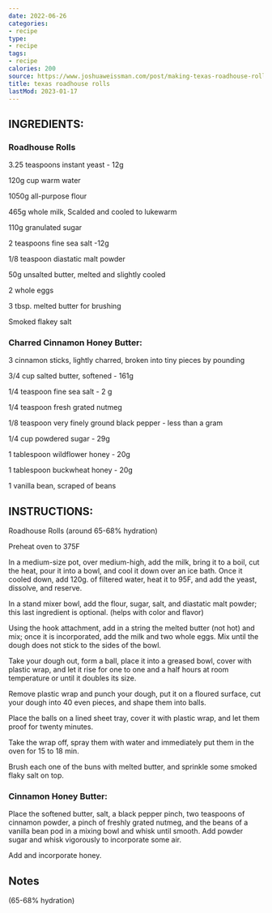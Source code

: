 ```yaml
---
date: 2022-06-26
categories:
- recipe
type:
- recipe
tags:
- recipe
calories: 200
source: https://www.joshuaweissman.com/post/making-texas-roadhouse-rolls-at-home-but-better
title: texas roadhouse rolls
lastMod: 2023-01-17
---
```

## INGREDIENTS:

### Roadhouse Rolls

3.25 teaspoons instant yeast - 12g

120g cup warm water

1050g all-purpose flour

465g whole milk, Scalded and cooled to lukewarm

110g granulated  sugar

2 teaspoons fine sea salt  -12g

1/8 teaspoon diastatic malt powder

50g unsalted butter, melted and slightly cooled

2 whole eggs

3 tbsp. melted butter for brushing

Smoked flakey salt

### Charred Cinnamon Honey Butter:

3 cinnamon sticks, lightly charred, broken into tiny pieces by pounding

3/4 cup salted butter, softened - 161g

1/4 teaspoon fine sea salt - 2 g

1/4 teaspoon fresh grated nutmeg

1/8 teaspoon very finely ground black pepper - less than a gram

1/4 cup powdered sugar - 29g

1 tablespoon wildflower honey - 20g

1 tablespoon buckwheat honey - 20g

1 vanilla bean, scraped of beans

## INSTRUCTIONS:

Roadhouse Rolls (around 65-68% hydration)

Preheat oven to 375F

In a medium-size pot, over medium-high, add the milk, bring it to a boil, cut the heat, pour it into a bowl, and cool it down over an ice bath. Once it cooled down, add 120g. of filtered water, heat it to 95F, and add the yeast, dissolve, and reserve.

In a stand mixer bowl, add the flour, sugar,  salt, and diastatic malt powder; this last ingredient is optional. (helps with color and flavor)

Using the hook attachment, add in a string the melted butter (not hot) and mix; once it is incorporated, add the milk and two whole eggs. Mix until the dough does not stick to the sides of the bowl.

Take your dough out, form a ball, place it into a greased bowl, cover with plastic wrap, and let it rise for one to one and a half hours at room temperature or until it doubles its size.

Remove plastic wrap and punch your dough, put it on a floured surface, cut your dough into 40 even pieces, and shape them into balls.

Place the balls on a lined sheet tray, cover it with plastic wrap, and let them proof for twenty minutes.

Take the wrap off, spray them with water and immediately put them in the oven for 15 to 18 min.

Brush each one of the buns with melted butter, and sprinkle some smoked flaky salt on top.

### Cinnamon Honey Butter:

Place the softened butter, salt, a black pepper pinch, two teaspoons of cinnamon powder, a pinch of freshly grated nutmeg, and the beans of a vanilla bean pod in a mixing bowl and whisk until smooth. Add powder sugar and whisk vigorously to incorporate some air.

Add and incorporate honey.

## Notes

(65-68% hydration)
